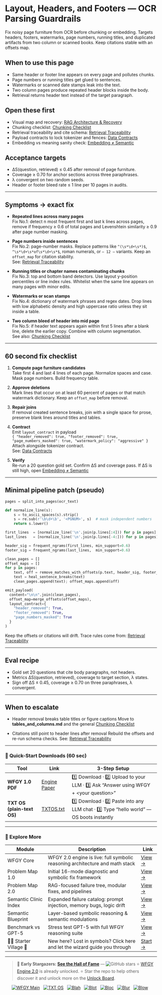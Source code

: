 # Layout, Headers, and Footers — OCR Parsing Guardrails

Fix noisy page furniture from OCR before chunking or embedding. Targets headers, footers, watermarks, page numbers, running titles, and duplicated artifacts from two column or scanned books. Keep citations stable with an offsets map.

## When to use this page
- Same header or footer line appears on every page and pollutes chunks.
- Page numbers or running titles get glued to sentences.
- Watermarks or scanned date stamps leak into the text.
- Two column pages produce repeated header blocks inside the body.
- Retrieval returns header text instead of the target paragraph.

## Open these first
- Visual map and recovery: [RAG Architecture & Recovery](https://github.com/onestardao/WFGY/blob/main/ProblemMap/rag-architecture-and-recovery.md)  
- Chunking checklist: [Chunking Checklist](https://github.com/onestardao/WFGY/blob/main/ProblemMap/chunking-checklist.md)  
- Retrieval traceability and cite schema: [Retrieval Traceability](https://github.com/onestardao/WFGY/blob/main/ProblemMap/retrieval-traceability.md)  
- Payload contracts to lock tokenizer and fences: [Data Contracts](https://github.com/onestardao/WFGY/blob/main/ProblemMap/data-contracts.md)  
- Embedding vs meaning sanity check: [Embedding ≠ Semantic](https://github.com/onestardao/WFGY/blob/main/ProblemMap/embedding-vs-semantic.md)

## Acceptance targets
- ΔS(question, retrieved) ≤ 0.45 after removal of page furniture.
- Coverage ≥ 0.70 for anchor sections across three paraphrases.
- λ convergent on two random seeds.
- Header or footer bleed rate ≤ 1 line per 10 pages in audits.

---

## Symptoms → exact fix

- **Repeated lines across many pages**  
  Fix No.1: detect n most frequent first and last k lines across pages, remove if frequency ≥ 0.6 of total pages and Levenshtein similarity ≥ 0.9 after page number masking.

- **Page numbers inside sentences**  
  Fix No.2: page-number masks. Replace patterns like `^(\s*\d+\s*)$`, `^\s*\d+\s*of\s*\d+\s*$`, roman numerals, or `— 12 —` variants. Keep an `offset_map` for citation stability.  
  See: [Retrieval Traceability](https://github.com/onestardao/WFGY/blob/main/ProblemMap/retrieval-traceability.md)

- **Running titles or chapter names contaminating chunks**  
  Fix No.3: top and bottom band detectors. Use layout y-position percentiles or line index rules. Whitelist when the same line appears on many pages with minor edits.

- **Watermarks or scan stamps**  
  Fix No.4: dictionary of watermark phrases and regex dates. Drop lines with low alphabetic density and high uppercase ratio unless they sit inside a table.

- **Two column bleed of header into mid page**  
  Fix No.5: if header text appears again within first 5 lines after a blank line, delete the earlier copy. Combine with column segmentation.  
  See also: [Chunking Checklist](https://github.com/onestardao/WFGY/blob/main/ProblemMap/chunking-checklist.md)

---

## 60 second fix checklist

1) **Compute page furniture candidates**  
   Take first 4 and last 4 lines of each page. Normalize spaces and case. Mask page numbers. Build frequency table.

2) **Approve deletions**  
   Mark lines that occur on at least 60 percent of pages or that match watermark dictionary. Keep an `offset_map` before removal.

3) **Repair joins**  
   If removal created sentence breaks, join with a single space for prose, preserve blank lines around titles and tables.

4) **Contract**  
   Emit `layout_contract` in payload  
   `{ "header_removed": true, "footer_removed": true, "page_numbers_masked": true, "watermark_policy": "aggressive" }`  
   Attach alongside tokenizer contract.  
   See: [Data Contracts](https://github.com/onestardao/WFGY/blob/main/ProblemMap/data-contracts.md)

5) **Verify**  
   Re-run a 20 question gold set. Confirm ΔS and coverage pass. If ΔS is still high, open [Embedding ≠ Semantic](https://github.com/onestardao/WFGY/blob/main/ProblemMap/embedding-vs-semantic.md)

---

## Minimal pipeline patch (pseudo)

```python
pages = split_into_pages(ocr_text)

def normalize_line(s):
    s = to_ascii_spaces(s).strip()
    s = re.sub(r'\b\d+\b', '<PGNUM>', s)  # mask independent numbers
    return s.lower()

first_lines  = [normalize_line('\n'.join(p.lines[:4])) for p in pages]
last_lines   = [normalize_line('\n'.join(p.lines[-4:])) for p in pages]

header_sig = frequent_ngrams(first_lines, min_support=0.6)
footer_sig = frequent_ngrams(last_lines,  min_support=0.6)

clean_pages = []
offset_maps = []
for p in pages:
    text, off = remove_matches_with_offsets(p.text, header_sig, footer_sig, watermark_dict)
    text = heal_sentence_breaks(text)
    clean_pages.append(text); offset_maps.append(off)

emit_payload(
  content="\n\n".join(clean_pages),
  offset_map=merge_offsets(offset_maps),
  layout_contract={
    "header_removed": True,
    "footer_removed": True,
    "page_numbers_masked": True
  }
)
````

Keep the offsets or citations will drift.
Trace rules come from: [Retrieval Traceability](https://github.com/onestardao/WFGY/blob/main/ProblemMap/retrieval-traceability.md)

---

## Eval recipe

* Gold set
  20 questions that cite body paragraphs, not headers.
* Metrics
  ΔS(question, retrieved), coverage to target section, λ states.
* Sign off
  ΔS ≤ 0.45, coverage ≥ 0.70 on three paraphrases, λ convergent.

---

## When to escalate

* Header removal breaks table titles or figure captions
  Move to **tables\_and\_columns.md** and the general [Chunking Checklist](https://github.com/onestardao/WFGY/blob/main/ProblemMap/chunking-checklist.md)

* Citations still point to header lines after removal
  Rebuild the offsets and re-run schema checks.
  See: [Retrieval Traceability](https://github.com/onestardao/WFGY/blob/main/ProblemMap/retrieval-traceability.md)

---

### 🔗 Quick-Start Downloads (60 sec)

| Tool                       | Link                                                                                                                                       | 3-Step Setup                                                                             |
| -------------------------- | ------------------------------------------------------------------------------------------------------------------------------------------ | ---------------------------------------------------------------------------------------- |
| **WFGY 1.0 PDF**           | [Engine Paper](https://github.com/onestardao/WFGY/blob/main/I_am_not_lizardman/WFGY_All_Principles_Return_to_One_v1.0_PSBigBig_Public.pdf) | 1️⃣ Download · 2️⃣ Upload to your LLM · 3️⃣ Ask “Answer using WFGY + \<your question>”   |
| **TXT OS (plain-text OS)** | [TXTOS.txt](https://github.com/onestardao/WFGY/blob/main/OS/TXTOS.txt)                                                                     | 1️⃣ Download · 2️⃣ Paste into any LLM chat · 3️⃣ Type “hello world” — OS boots instantly |

---

### 🧭 Explore More

| Module                   | Description                                                                  | Link                                                                                               |
| ------------------------ | ---------------------------------------------------------------------------- | -------------------------------------------------------------------------------------------------- |
| WFGY Core                | WFGY 2.0 engine is live: full symbolic reasoning architecture and math stack | [View →](https://github.com/onestardao/WFGY/tree/main/core/README.md)                              |
| Problem Map 1.0          | Initial 16-mode diagnostic and symbolic fix framework                        | [View →](https://github.com/onestardao/WFGY/tree/main/ProblemMap/README.md)                        |
| Problem Map 2.0          | RAG-focused failure tree, modular fixes, and pipelines                       | [View →](https://github.com/onestardao/WFGY/blob/main/ProblemMap/rag-architecture-and-recovery.md) |
| Semantic Clinic Index    | Expanded failure catalog: prompt injection, memory bugs, logic drift         | [View →](https://github.com/onestardao/WFGY/blob/main/ProblemMap/SemanticClinicIndex.md)           |
| Semantic Blueprint       | Layer-based symbolic reasoning & semantic modulations                        | [View →](https://github.com/onestardao/WFGY/tree/main/SemanticBlueprint/README.md)                 |
| Benchmark vs GPT-5       | Stress test GPT-5 with full WFGY reasoning suite                             | [View →](https://github.com/onestardao/WFGY/tree/main/benchmarks/benchmark-vs-gpt5/README.md)      |
| 🧙‍♂️ Starter Village 🏡 | New here? Lost in symbols? Click here and let the wizard guide you through   | [Start →](https://github.com/onestardao/WFGY/blob/main/StarterVillage/README.md)                   |

---

> 👑 **Early Stargazers: [See the Hall of Fame](https://github.com/onestardao/WFGY/tree/main/stargazers)** — <img src="https://img.shields.io/github/stars/onestardao/WFGY?style=social" alt="GitHub stars"> ⭐ [WFGY Engine 2.0](https://github.com/onestardao/WFGY/blob/main/core/README.md) is already unlocked. ⭐ Star the repo to help others discover it and unlock more on the [Unlock Board](https://github.com/onestardao/WFGY/blob/main/STAR_UNLOCKS.md).

<div align="center">

[![WFGY Main](https://img.shields.io/badge/WFGY-Main-red?style=flat-square)](https://github.com/onestardao/WFGY)
 
[![TXT OS](https://img.shields.io/badge/TXT%20OS-Reasoning%20OS-orange?style=flat-square)](https://github.com/onestardao/WFGY/tree/main/OS)
 
[![Blah](https://img.shields.io/badge/Blah-Semantic%20Embed-yellow?style=flat-square)](https://github.com/onestardao/WFGY/tree/main/OS/BlahBlahBlah)
 
[![Blot](https://img.shields.io/badge/Blot-Persona%20Core-green?style=flat-square)](https://github.com/onestardao/WFGY/tree/main/OS/BlotBlotBlot)
 
[![Bloc](https://img.shields.io/badge/Bloc-Reasoning%20Compiler-blue?style=flat-square)](https://github.com/onestardao/WFGY/tree/main/OS/BlocBlocBloc)
 
[![Blur](https://img.shields.io/badge/Blur-Text2Image%20Engine-navy?style=flat-square)](https://github.com/onestardao/WFGY/tree/main/OS/BlurBlurBlur)
 
[![Blow](https://img.shields.io/badge/Blow-Game%20Logic-purple?style=flat-square)](https://github.com/onestardao/WFGY/tree/main/OS/BlowBlowBlow)
 

</div>

